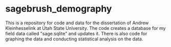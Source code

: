 # sagebrush_demography

This is a repository for code and data for the dissertation of Andrew Kleinhesselink at Utah State University. 
The code creates a database for my field data called "sage.sqlite" and updates it.  There is also code for graphing the data and conducting statistical analysis on the data.
 